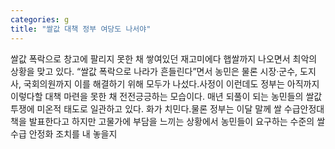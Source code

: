 ```yaml
---
categories: g
title: "쌀값 대책 정부 여당도 나서야"
---
```

쌀값 폭락으로 창고에 팔리지 못한 채 쌓여있던 재고미에다 햅쌀까지 나오면서 최악의 상황을 맞고 있다. “쌀값 폭락으로 나라가 흔들린다”면서 농민은 물론 시장·군수, 도지사, 국회의원까지 이를 해결하기 위해 모두가 나섰다.사정이 이런데도 정부는 아직까지 이렇다할 대책 마련을 못한 채 전전긍긍하는 모습이다. 매년 되풀이 되는 농민들의 쌀값 투쟁에 미온적 태도로 일관하고 있다. 화가 치민다.물론 정부는 이달 말께 쌀 수급안정대책을 발표한다고 하지만 고물가에 부담을 느끼는 상황에서 농민들이 요구하는 수준의 쌀 수급 안정화 조치를 내 놓을지